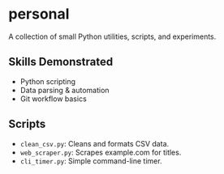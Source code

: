 # personal

A collection of small Python utilities, scripts, and experiments.

## Skills Demonstrated
- Python scripting
- Data parsing & automation
- Git workflow basics

## Scripts
- `clean_csv.py`: Cleans and formats CSV data.
- `web_scraper.py`: Scrapes example.com for titles.
- `cli_timer.py`: Simple command-line timer.
